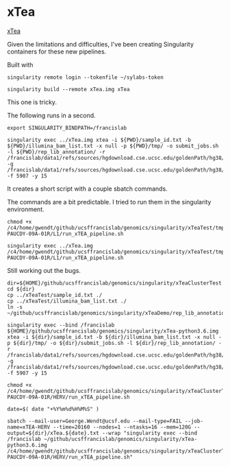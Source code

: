 
#	xTea

[xTea](https://github.com/VistaSohrab/TEfinder)


Given the limitations and difficulties, I've been creating Singularity containers for these new pipelines.


Built with
```
singularity remote login --tokenfile ~/sylabs-token 

singularity build --remote xTea.img xTea
```

This one is tricky.

The following runs in a second.
```
export SINGULARITY_BINDPATH=/francislab

singularity exec ../xTea.img xtea -i ${PWD}/sample_id.txt -b ${PWD}/illumina_bam_list.txt -x null -p ${PWD}/tmp/ -o submit_jobs.sh -l ${PWD}/rep_lib_annotation/ -r /francislab/data1/refs/sources/hgdownload.cse.ucsc.edu/goldenPath/hg38/bigZips/latest/hg38.fa -g /francislab/data1/refs/sources/hgdownload.cse.ucsc.edu/goldenPath/hg38/bigZips/genes/hg38.ncbiRefSeq.gtf -f 5907 -y 15 
```
It creates a short script with a couple sbatch commands.

The commands are a bit predictable. I tried to run them in the singularity environment.
```
chmod +x /c4/home/gwendt/github/ucsffrancislab/genomics/singularity/xTeaTest/tmp/10-PAUCDY-09A-01R/L1/run_xTEA_pipeline.sh

singularity exec ../xTea.img /c4/home/gwendt/github/ucsffrancislab/genomics/singularity/xTeaTest/tmp/10-PAUCDY-09A-01R/L1/run_xTEA_pipeline.sh
```
Still working out the bugs.




```
dir=${HOME}/github/ucsffrancislab/genomics/singularity/xTeaClusterTest
cd ${dir}
cp ../xTeaTest/sample_id.txt ./
cp ../xTeaTest/illumina_bam_list.txt ./
ln -s ~/github/ucsffrancislab/genomics/singularity/xTeaDemo/rep_lib_annotation

singularity exec --bind /francislab ${HOME}/github/ucsffrancislab/genomics/singularity/xTea-python3.6.img xtea -i ${dir}/sample_id.txt -b ${dir}/illumina_bam_list.txt -x null -p ${dir}/tmp/ -o ${dir}/submit_jobs.sh -l ${dir}/rep_lib_annotation/ -r /francislab/data1/refs/sources/hgdownload.cse.ucsc.edu/goldenPath/hg38/bigZips/latest/hg38.fa -g /francislab/data1/refs/sources/hgdownload.cse.ucsc.edu/goldenPath/hg38/bigZips/genes/hg38.ncbiRefSeq.gtf -f 5907 -y 15

chmod +x /c4/home/gwendt/github/ucsffrancislab/genomics/singularity/xTeaClusterTest/tmp/10-PAUCDY-09A-01R/HERV/run_xTEA_pipeline.sh

date=$( date "+%Y%m%d%H%M%S" )

sbatch --mail-user=George.Wendt@ucsf.edu --mail-type=FAIL --job-name=xTEA-HERV --time=20160 --nodes=1 --ntasks=16 --mem=120G --output=${dir}/xTea.${date}.txt --wrap "singularity exec --bind /francislab ~/github/ucsffrancislab/genomics/singularity/xTea-python3.6.img /c4/home/gwendt/github/ucsffrancislab/genomics/singularity/xTeaClusterTest/tmp/10-PAUCDY-09A-01R/HERV/run_xTEA_pipeline.sh"
```


